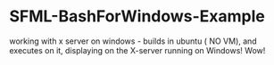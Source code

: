 # SFML-BashForWindows-Example
working with x server on windows - builds in ubuntu ( NO VM), and executes on it, displaying on the  X-server running on Windows! Wow!
